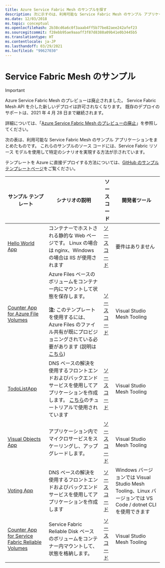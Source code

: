 ```yaml
---
title: Azure Service Fabric Mesh のサンプルを探す
description: 次に示すのは、利用可能な Service Fabric Mesh のサンプル アプリケーションの目録です。 これらのサンプルのソース コードには、Service Fabric リソース モデルを使用して特定のシナリオを実現する方法が示されています。
ms.date: 12/03/2018
ms.topic: conceptual
ms.openlocfilehash: 2b38cd6a6c0f3aaab4ff5b77be82aee242afef23
ms.sourcegitcommit: f28ebb95ae9aaaff3f87d8388a09b41e0b3445b5
ms.translationtype: HT
ms.contentlocale: ja-JP
ms.lasthandoff: 03/29/2021
ms.locfileid: "99627030"
---
```

# <a name="find-service-fabric-mesh-samples"></a>Service Fabric Mesh のサンプル

> [!IMPORTANT]
> Azure Service Fabric Mesh のプレビューは廃止されました。 Service Fabric Mesh API を介した新しいデプロイは許可されなくなります。 既存のデプロイのサポートは、2021 年 4 月 28 日まで継続されます。
> 
> 詳細については、「[Azure Service Fabric Mesh のプレビューの廃止](https://azure.microsoft.com/updates/azure-service-fabric-mesh-preview-retirement/)」を参照してください。

次の表は、利用可能な Service Fabric Mesh のサンプル アプリケーションをまとめたものです。 これらのサンプルのソース コードには、Service Fabric リソース モデルを使用して特定のシナリオを実現する方法が示されています。

テンプレートを Azure に直接デプロイする方法については、[GitHub のサンプル テンプレートページ](https://github.com/Azure-Samples/service-fabric-mesh/blob/master/templates/README.md)をご覧ください。

|サンプル テンプレート|シナリオの説明|ソース コード|開発者ツール|
|------------|--------------------|----------|----------------------|
| [Hello World App](https://github.com/Azure-Samples/service-fabric-mesh/tree/master/templates/helloworld) | コンテナーでホストされる静的な Web ページです。 Linux の場合は nginx、Windows の場合は IIS が使用されます | [ソース コード](https://github.com/Azure-Samples/service-fabric-mesh/tree/master/src/helloworld) | 要件はありません |
| [Counter App for Azure File Volumes](https://github.com/Azure-Samples/service-fabric-mesh/tree/master/templates/counter/readme.md) | Azure Files ベースのボリュームをコンテナー内にマウントして状態を保存します。 <br><br> **注:** このテンプレートを使用するには、Azure Files のファイル共有が既にプロビジョニングされている必要があります (説明は [こちら](../storage/files/storage-how-to-create-file-share.md)) | [ソース コード](https://github.com/Azure-Samples/service-fabric-mesh/tree/master/src/counter) | Visual Studio Mesh Tooling |
| [TodoListApp](https://github.com/Azure-Samples/service-fabric-mesh/tree/master/templates/todolist) | DNS ベースの解決を使用するフロントエンドおよびバックエンド サービスを使用してアプリケーションを作成します。 [こちら](./service-fabric-mesh-tutorial-create-dotnetcore.md)のチュートリアルで使用されています | [ソース コード](https://github.com/Azure-Samples/service-fabric-mesh/tree/master/src/todolistapp) | Visual Studio Mesh Tooling |
| [Visual Objects App](https://github.com/Azure-Samples/service-fabric-mesh/tree/master/templates/visualobjects) | アプリケーション内でマイクロサービスをスケーリングし、アップグレードします。 | [ソース コード](https://github.com/Azure-Samples/service-fabric-mesh/tree/master/src/visualobjects) |  Visual Studio Mesh Tooling |
| [Voting App](https://github.com/Azure-Samples/service-fabric-mesh/tree/master/templates/voting) | DNS ベースの解決を使用するフロントエンドおよびバックエンド サービスを使用してアプリケーションを作成します | [ソース コード](https://github.com/Azure-Samples/service-fabric-mesh/tree/master/src/votingapp) | Windows バージョンでは Visual Studio Mesh Tooling、Linux バージョンでは VS Code / dotnet CLI を使用できます |
| [Counter App for Service Fabric Reliable Volumes](https://github.com/Azure-Samples/service-fabric-mesh/tree/master/templates/counter/readme.sfreliablevolume.md)| Service Fabric Reliable Disk ベースのボリュームをコンテナー内マウントして、状態を格納します。| [ソース コード](https://github.com/Azure-Samples/service-fabric-mesh/tree/master/src/counter) | Visual Studio Mesh Tooling |
